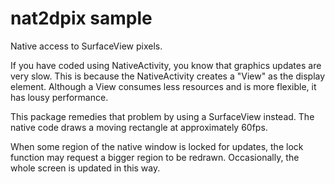# nat2dpix sample

Native access to SurfaceView pixels.

If you have coded using NativeActivity, you know that graphics updates are
very slow. This is because the NativeActivity creates a "View" as the display
element. Although a View consumes less resources and is more flexible, it has
lousy performance.

This package remedies that problem by using a SurfaceView instead. The native
code draws a moving rectangle at approximately 60fps.

When some region of the native window is locked for updates, the lock function
may request a bigger region to be redrawn. Occasionally, the whole screen is
updated in this way.
